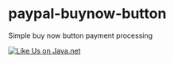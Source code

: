 paypal-buynow-button
====================

Simple buy now button payment processing

<a href="https://www.java.net" target="new"><img src="https://www.java.net/sites/default/files/java-net-like-us.png" title="Like Us on Java.net" alt="Like Us on Java.net" /></a>
